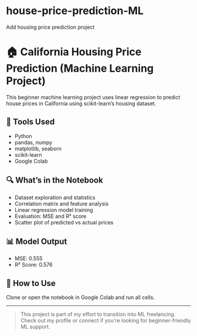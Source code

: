 # house-price-prediction-ML
Add housing price prediction project
# 🏠 California Housing Price Prediction (Machine Learning Project)

This beginner machine learning project uses linear regression to predict house prices in California using scikit-learn’s housing dataset.

## 🚀 Tools Used
- Python
- pandas, numpy
- matplotlib, seaborn
- scikit-learn
- Google Colab

## 🔍 What’s in the Notebook
- Dataset exploration and statistics
- Correlation matrix and feature analysis
- Linear regression model training
- Evaluation: MSE and R² score
- Scatter plot of predicted vs actual prices

## 📊 Model Output

- MSE: 0.555
- R² Score: 0.576

## 📁 How to Use
Clone or open the notebook in Google Colab and run all cells.

---

> This project is part of my effort to transition into ML freelancing. Check out my profile or connect if you're looking for beginner-friendly ML support.
